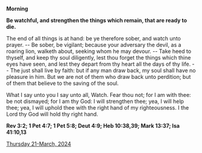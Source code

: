 **Morning**

**Be watchful, and strengthen the things which remain, that are ready to die.**
 
The end of all things is at hand: be ye therefore sober, and watch unto prayer. -- Be sober, be vigilant; because your adversary the devil, as a roaring lion, walketh about, seeking whom he may devour. -- Take heed to thyself, and keep thy soul diligently, lest thou forget the things which thine eyes have seen, and lest they depart from thy heart all the days of thy life. -- The just shall live by faith: but if any man draw back, my soul shall have no pleasure in him. But we are not of them who draw back unto perdition; but of them that believe to the saving of the soul.
 
What I say unto you I say unto all, Watch. Fear thou not; for I am with thee: be not dismayed; for I am thy God: I will strengthen thee; yea, I will help thee; yea, I will uphold thee with the right hand of my righteousness. I the Lord thy God will hold thy right hand.  

**Rev 3:2; 1 Pet 4:7; 1 Pet 5:8; Deut 4:9; Heb 10:38,39; Mark 13:37; Isa 41:10,13**

[Thursday 21-March, 2024](https://t.me/daily_light)
